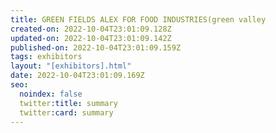 ```yaml
---
title: GREEN FIELDS ALEX FOR FOOD INDUSTRIES(green valley
created-on: 2022-10-04T23:01:09.128Z
updated-on: 2022-10-04T23:01:09.142Z
published-on: 2022-10-04T23:01:09.159Z
tags: exhibitors
layout: "[exhibitors].html"
date: 2022-10-04T23:01:09.169Z
seo:
  noindex: false
  twitter:title: summary
  twitter:card: summary
---
```

